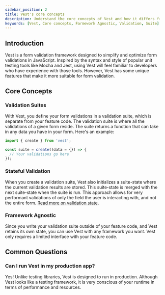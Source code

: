 ```yaml
---
sidebar_position: 2
title: Vest's core concepts
description: Understand the core concepts of Vest and how it differs from other validation libraries.
keywords: [Vest, Core concepts, Farmework Agnostic, Validation, Suite]
---
```


## Introduction

Vest is a form validation framework designed to simplify and optimize form validations in JavaScript. Inspired by the syntax and style of popular unit testing tools like Mocha and Jest, using Vest will feel familiar to developers who have experience with those tools. However, Vest has some unique features that make it more suitable for form validation.

## Core Concepts

### Validation Suites

With Vest, you define your form validations in a validation suite, which is separate from your feature code. The validation suite is where all the validations of a given form reside. The suite returns a function that can take in any data you have in your form. Here's an example:

```js
import { create } from 'vest';

const suite = create((data = {}) => {
  // Your validations go here
});
```

### Stateful Validation

When you create a validation suite, Vest also initializes a suite-state where the current validation results are stored. This suite-state is merged with the next suite-state when the suite is run. This approach allows for very performant validations of only the field the user is interacting with, and not the entire form. [Read more on validation state](./understanding_state.md).

### Framework Agnostic

Since you write your validation suite outside of your feature code, and Vest retains its own state, you can use Vest with any framework you want. Vest only requires a limited interface with your feature code.

## Common Questions

### Can I run Vest in my production app?

Yes! Unlike testing libraries, Vest is designed to run in production. Although Vest looks like a testing framework, it is very conscious of your runtime in terms of performance and resources.
